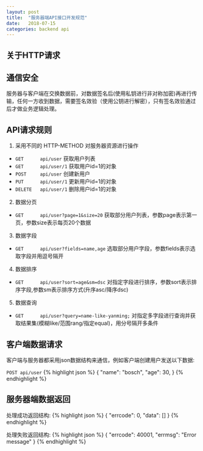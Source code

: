 ```yaml
---
layout: post
title:  "服务器端API接口开发规范"
date:   2018-07-15
categories: backend api
---
```


## 关于HTTP请求
## 通信安全
服务器与客户端在交换数据前，对数据签名后(使用私钥进行非对称加密)再进行传输，任何一方收到数据，需要签名效验（使用公钥进行解密），只有签名效验通过后才做业务逻辑处理。

## API请求规则
1. 采用不同的 HTTP-METHOD 对服务器资源进行操作
- `GET      api/user`   获取用户列表
- `GET      api/user/1` 获取用户id=1的对象
- `POST     api/user`   创建新用户
- `PUT      api/user/1` 更新用户id=1的对象  
- `DELETE   api/user/1` 删除用户id=1的对象 

2. 数据分页
- `GET      api/user?page=1&size=20`   获取部分用户列表，参数page表示第一页，参数size表示每页20个数据

3. 数据字段
- `GET      api/user?fields=name,age`  选取部分用户字段，参数fields表示选取字段并用逗号隔开

4. 数据排序
- `GET      api/user?sort=age&sm=dsc`  对指定字段进行排序，参数sort表示排序字段,参数sm表示排序方式(升序asc/降序dsc)

5. 数据查询
- `GET      api/user?query=name-like-yanming;`  对指定多字段进行查询并获取结果集(模糊like/范围rang/指定equal)，用分号隔开多条件

## 客户端数据请求

客户端与服务器都采用json数据结构来通信，例如客户端创建用户发送以下数据:

`POST api/user` 
{% highlight json %}
{
    "name": "bosch",
    "age": 30,
}
{% endhighlight %}

## 服务器端数据返回

处理成功返回结构:
{% highlight json %}
{
    "errcode": 0,
    "data": []
}
{% endhighlight %}

处理失败返回结构:
{% highlight json %}
{
    "errcode": 40001,
    "errmsg": "Error message"
}
{% endhighlight %}

